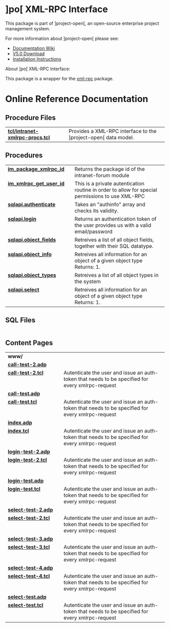 # ]po[ XML-RPC Interface
This package is part of ]project-open[, an open-source enterprise project management system.

For more information about ]project-open[ please see:
* [Documentation Wiki](http://www.project-open.com/en/)
* [V5.0 Download](https://sourceforge.net/projects/project-open/files/project-open/V5.0/)
* [Installation Instructions](http://www.project-open.com/en/list-installers)

About ]po[ XML-RPC Interface:

<p>This package is a wrapper for the <a href="/en/package-xml-rpc">xml-rpc</a> package. <p>

# Online Reference Documentation

## Procedure Files

<table cellpadding="0" cellspacing="0"><tr valign="top"><td style="width:35%"><b><a href="http://www.project-open.net/api-doc/procs-file-view?version_id=933669&amp;path=packages/intranet-xmlrpc/tcl/intranet-xmlrpc-procs.tcl">tcl/intranet-xmlrpc-procs.tcl</a></b></td><td></td><td>Provides a XML-RPC interface to the ]project-open[ data model. </td></tr></table>

## Procedures

<table cellpadding="0" cellspacing="0"><tr valign="top"><td style="width:35%"><b><a href="http://www.project-open.net/api-doc/proc-view?version_id=933669&amp;proc=im_package_xmlrpc_id">im_package_xmlrpc_id</a></b></td><td></td><td>Returns the package id of the intranet-forum module </td></tr><tr valign="top"><td style="width:35%"><b><a href="http://www.project-open.net/api-doc/proc-view?version_id=933669&amp;proc=im_xmlrpc_get_user_id">im_xmlrpc_get_user_id</a></b></td><td></td><td>This is a private autentication routine in order to allow for special permissions to use XML-RPC </td></tr><tr valign="top"><td style="width:35%"><b><a href="http://www.project-open.net/api-doc/proc-view?version_id=933669&amp;proc=sqlapi.authenticate">sqlapi.authenticate</a></b></td><td></td><td>Takes an &quot;authinfo&quot; array and checks its validity. </td></tr><tr valign="top"><td style="width:35%"><b><a href="http://www.project-open.net/api-doc/proc-view?version_id=933669&amp;proc=sqlapi.login">sqlapi.login</a></b></td><td></td><td>Returns an authentication token of the user provides us with a valid email/password </td></tr><tr valign="top"><td style="width:35%"><b><a href="http://www.project-open.net/api-doc/proc-view?version_id=933669&amp;proc=sqlapi.object_fields">sqlapi.object_fields</a></b></td><td></td><td>Retreives a list of all object fields, together with their SQL datatype. </td></tr><tr valign="top"><td style="width:35%"><b><a href="http://www.project-open.net/api-doc/proc-view?version_id=933669&amp;proc=sqlapi.object_info">sqlapi.object_info</a></b></td><td></td><td>Retreives all information for an object of a given object type Returns: 1. </td></tr><tr valign="top"><td style="width:35%"><b><a href="http://www.project-open.net/api-doc/proc-view?version_id=933669&amp;proc=sqlapi.object_types">sqlapi.object_types</a></b></td><td></td><td>Retreives a list of all object types in the system </td></tr><tr valign="top"><td style="width:35%"><b><a href="http://www.project-open.net/api-doc/proc-view?version_id=933669&amp;proc=sqlapi.select">sqlapi.select</a></b></td><td></td><td>Retreives all information for an object of a given object type Returns: 1. </td></tr></table>

## SQL Files

<table cellpadding="0" cellspacing="0"></table>

## Content Pages

<table cellpadding="0" cellspacing="0"><tr valign="top"><td><b>www/</b></td></tr><tr valign="top"><td style="width:35%"><b><a href="http://www.project-open.net/api-doc/content-page-view?version_id=933669&amp;path=packages/intranet-xmlrpc/www/call-test-2.adp">call-test-2.adp</a></b></td><td></td></tr><tr valign="top"><td style="width:35%"><b><a href="http://www.project-open.net/api-doc/content-page-view?version_id=933669&amp;path=packages/intranet-xmlrpc/www/call-test-2.tcl">call-test-2.tcl</a></b></td><td>Autenticate the user and issue an auth-token that needs to be specified for every xmlrpc-request</td></tr><tr valign="top"><td style="width:35%"><b><a href="http://www.project-open.net/api-doc/content-page-view?version_id=933669&amp;path=packages/intranet-xmlrpc/www/call-test.adp">call-test.adp</a></b></td><td></td></tr><tr valign="top"><td style="width:35%"><b><a href="http://www.project-open.net/api-doc/content-page-view?version_id=933669&amp;path=packages/intranet-xmlrpc/www/call-test.tcl">call-test.tcl</a></b></td><td>Autenticate the user and issue an auth-token that needs to be specified for every xmlrpc-request</td></tr><tr valign="top"><td style="width:35%"><b><a href="http://www.project-open.net/api-doc/content-page-view?version_id=933669&amp;path=packages/intranet-xmlrpc/www/index.adp">index.adp</a></b></td><td></td></tr><tr valign="top"><td style="width:35%"><b><a href="http://www.project-open.net/api-doc/content-page-view?version_id=933669&amp;path=packages/intranet-xmlrpc/www/index.tcl">index.tcl</a></b></td><td>Autenticate the user and issue an auth-token that needs to be specified for every xmlrpc-request</td></tr><tr valign="top"><td style="width:35%"><b><a href="http://www.project-open.net/api-doc/content-page-view?version_id=933669&amp;path=packages/intranet-xmlrpc/www/login-test-2.adp">login-test-2.adp</a></b></td><td></td></tr><tr valign="top"><td style="width:35%"><b><a href="http://www.project-open.net/api-doc/content-page-view?version_id=933669&amp;path=packages/intranet-xmlrpc/www/login-test-2.tcl">login-test-2.tcl</a></b></td><td>Autenticate the user and issue an auth-token that needs to be specified for every xmlrpc-request</td></tr><tr valign="top"><td style="width:35%"><b><a href="http://www.project-open.net/api-doc/content-page-view?version_id=933669&amp;path=packages/intranet-xmlrpc/www/login-test.adp">login-test.adp</a></b></td><td></td></tr><tr valign="top"><td style="width:35%"><b><a href="http://www.project-open.net/api-doc/content-page-view?version_id=933669&amp;path=packages/intranet-xmlrpc/www/login-test.tcl">login-test.tcl</a></b></td><td>Autenticate the user and issue an auth-token that needs to be specified for every xmlrpc-request</td></tr><tr valign="top"><td style="width:35%"><b><a href="http://www.project-open.net/api-doc/content-page-view?version_id=933669&amp;path=packages/intranet-xmlrpc/www/select-test-2.adp">select-test-2.adp</a></b></td><td></td></tr><tr valign="top"><td style="width:35%"><b><a href="http://www.project-open.net/api-doc/content-page-view?version_id=933669&amp;path=packages/intranet-xmlrpc/www/select-test-2.tcl">select-test-2.tcl</a></b></td><td>Autenticate the user and issue an auth-token that needs to be specified for every xmlrpc-request</td></tr><tr valign="top"><td style="width:35%"><b><a href="http://www.project-open.net/api-doc/content-page-view?version_id=933669&amp;path=packages/intranet-xmlrpc/www/select-test-3.adp">select-test-3.adp</a></b></td><td></td></tr><tr valign="top"><td style="width:35%"><b><a href="http://www.project-open.net/api-doc/content-page-view?version_id=933669&amp;path=packages/intranet-xmlrpc/www/select-test-3.tcl">select-test-3.tcl</a></b></td><td>Autenticate the user and issue an auth-token that needs to be specified for every xmlrpc-request</td></tr><tr valign="top"><td style="width:35%"><b><a href="http://www.project-open.net/api-doc/content-page-view?version_id=933669&amp;path=packages/intranet-xmlrpc/www/select-test-4.adp">select-test-4.adp</a></b></td><td></td></tr><tr valign="top"><td style="width:35%"><b><a href="http://www.project-open.net/api-doc/content-page-view?version_id=933669&amp;path=packages/intranet-xmlrpc/www/select-test-4.tcl">select-test-4.tcl</a></b></td><td>Autenticate the user and issue an auth-token that needs to be specified for every xmlrpc-request</td></tr><tr valign="top"><td style="width:35%"><b><a href="http://www.project-open.net/api-doc/content-page-view?version_id=933669&amp;path=packages/intranet-xmlrpc/www/select-test.adp">select-test.adp</a></b></td><td></td></tr><tr valign="top"><td style="width:35%"><b><a href="http://www.project-open.net/api-doc/content-page-view?version_id=933669&amp;path=packages/intranet-xmlrpc/www/select-test.tcl">select-test.tcl</a></b></td><td>Autenticate the user and issue an auth-token that needs to be specified for every xmlrpc-request</td></tr></table>

